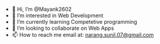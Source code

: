 - 👋 Hi, I’m @Mayank2602
- 👀 I’m interested in Web Development
- 🌱 I’m currently learning Competetive programming
- 💞️ I’m looking to collaborate on Web Apps
- 📫 How to reach me email at: narang.sunil.07@gmail.com

<!---
Mayank2602/Mayank2602 is a ✨ special ✨ repository because its `README.md` (this file) appears on your GitHub profile.
You can click the Preview link to take a look at your changes.
--->
